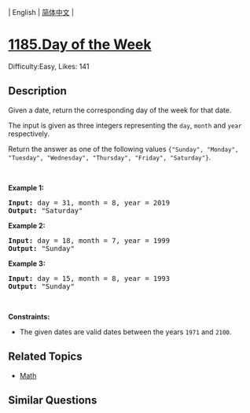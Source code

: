 
| English | [简体中文](README.md) |

# [1185.Day of the Week](https://leetcode.com/problems/day-of-the-week/)
Difficulty:Easy, Likes: 141

## Description

<p>Given a date, return the corresponding day of the week for that date.</p>

<p>The input is given as three integers representing the <code>day</code>, <code>month</code> and <code>year</code> respectively.</p>

<p>Return the answer as one of the following values&nbsp;<code>{&quot;Sunday&quot;, &quot;Monday&quot;, &quot;Tuesday&quot;, &quot;Wednesday&quot;, &quot;Thursday&quot;, &quot;Friday&quot;, &quot;Saturday&quot;}</code>.</p>

<p>&nbsp;</p>
<p><strong class="example">Example 1:</strong></p>

<pre>
<strong>Input:</strong> day = 31, month = 8, year = 2019
<strong>Output:</strong> &quot;Saturday&quot;
</pre>

<p><strong class="example">Example 2:</strong></p>

<pre>
<strong>Input:</strong> day = 18, month = 7, year = 1999
<strong>Output:</strong> &quot;Sunday&quot;
</pre>

<p><strong class="example">Example 3:</strong></p>

<pre>
<strong>Input:</strong> day = 15, month = 8, year = 1993
<strong>Output:</strong> &quot;Sunday&quot;
</pre>

<p>&nbsp;</p>
<p><strong>Constraints:</strong></p>

<ul>
	<li>The given dates are valid dates between the years <code>1971</code> and <code>2100</code>.</li>
</ul>


## Related Topics

- [Math](https://leetcode.com/tag/math/)

## Similar Questions


